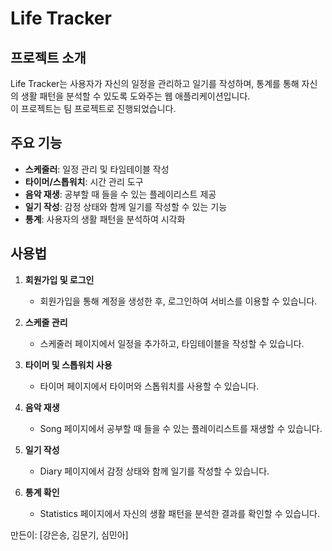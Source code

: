 # Life Tracker

## 프로젝트 소개
Life Tracker는 사용자가 자신의 일정을 관리하고 일기를 작성하며, 통계를 통해 자신의 생활 패턴을 분석할 수 있도록 도와주는 웹 애플리케이션입니다.  
이 프로젝트는 팀 프로젝트로 진행되었습니다.

## 주요 기능
- **스케줄러**: 일정 관리 및 타임테이블 작성
- **타이머/스톱워치**: 시간 관리 도구
- **음악 재생**: 공부할 때 들을 수 있는 플레이리스트 제공
- **일기 작성**: 감정 상태와 함께 일기를 작성할 수 있는 기능
- **통계**: 사용자의 생활 패턴을 분석하여 시각화


## 사용법
1. **회원가입 및 로그인**
    - 회원가입을 통해 계정을 생성한 후, 로그인하여 서비스를 이용할 수 있습니다.

2. **스케줄 관리**
    - 스케줄러 페이지에서 일정을 추가하고, 타임테이블을 작성할 수 있습니다.

3. **타이머 및 스톱워치 사용**
    - 타이머 페이지에서 타이머와 스톱워치를 사용할 수 있습니다.

4. **음악 재생**
    - Song 페이지에서 공부할 때 들을 수 있는 플레이리스트를 재생할 수 있습니다.

5. **일기 작성**
    - Diary 페이지에서 감정 상태와 함께 일기를 작성할 수 있습니다.

6. **통계 확인**
    - Statistics 페이지에서 자신의 생활 패턴을 분석한 결과를 확인할 수 있습니다.



만든이: [강은송, 김문기, 심민아]

